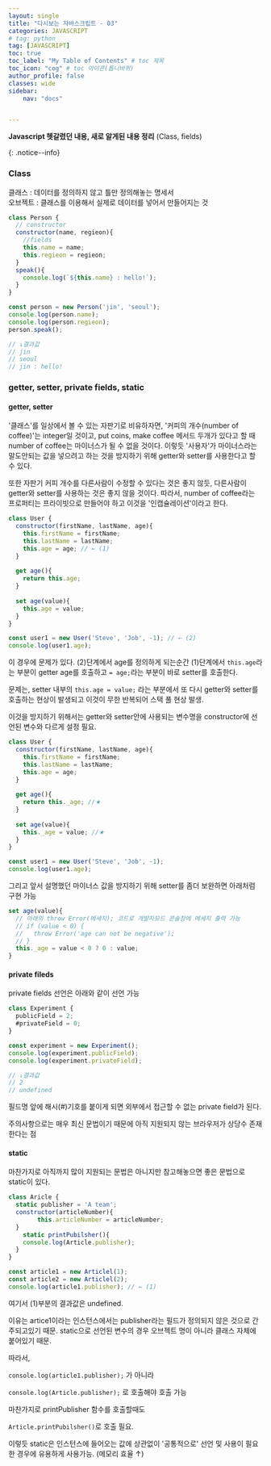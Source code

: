 ```yaml
---
layout: single
title: "다시보는 자바스크립트 - 03"
categories: JAVASCRIPT
# tag: python
tag: [JAVASCRIPT]
toc: true
toc_label: "My Table of Contents" # toc 제목
toc_icon: "cog" # toc 아이콘(톱니바퀴)
author_profile: false
classes: wide
sidebar:
    nav: "docs"


---
```




**Javascript 헷갈렸던 내용, 새로 알게된 내용 정리** (Class, fields)

{: .notice--info}



### Class

클래스 : 데이터를 정의하지 않고 틀만 정의해놓는 명세서  
오브젝트 : 클래스를 이용해서 실제로 데이터를 넣어서 만들어지는 것

```javascript
class Person {
  // constructor
  constructor(name, regieon){
    //fields
    this.name = name;
    this.regieon = regieon;
  }
  speak(){
    console.log(`${this.name} : hello!`);
  }
}

const person = new Person('jin', 'seoul');
console.log(person.name);
console.log(person.regieon);
person.speak();

// ↓결과값
// jin
// seoul
// jin : hello!
```



### getter, setter, private fields, static

#### getter, setter

'클래스'를 일상에서 볼 수 있는 자판기로 비유하자면, '커피의 개수(number of coffee)'는 integer일 것이고, put coins, make coffee 메서드 두개가 있다고 할 때
number of coffee는 마이너스가 될 수 없을 것이다. 이렇듯 '사용자'가 마이너스라는 말도안되는 값을 넣으려고 하는 것을 방지하기 위해 getter와 setter를 사용한다고 할 수 있다.

또한 자판기 커피 개수를 다른사람이 수정할 수 있다는 것은 좋지 않듯, 다른사람이 getter와 setter를 사용하는 것은 좋지 않을 것이다.  따라서, number of coffee라는 프로퍼티는 프라이빗으로 만들어야 하고 이것을 '인캡슐레이션'이라고 한다.

```javascript
class User {
  constructor(firstName, lastName, age){
    this.firstName = firstName;
    this.lastName = lastName;
    this.age = age; // ← (1)
  }
  
  get age(){
    return this.age;
  }
  
  set age(value){
    this.age = value;
  }
}

const user1 = new User('Steve', 'Job', -1); // ← (2)
console.log(user1.age);
```

이 경우에 문제가 있다. (2)단계에서 age를 정의하게 되는순간 (1)단계에서 `this.age`라는 부분이  getter age를 호출하고 `= age;`라는 부분이 바로 setter를 호출한다.

문제는, setter 내부의 `this.age = value;` 라는 부분에서 또 다시 getter와 setter를 호출하는 현상이 발생되고 이것이 무한 반복되어 스택 풀 현상 발생.

이것을 방지하기 위해서는 getter와 setter안에 사용되는 변수명을 constructor에 선언된 변수와 다르게 설정 필요.

```javascript
class User {
  constructor(firstName, lastName, age){
    this.firstName = firstName;
    this.lastName = lastName;
    this.age = age;
  }
  
  get age(){
    return this._age; //★
  }
  
  set age(value){
    this._age = value; //★
  }
}

const user1 = new User('Steve', 'Job', -1);
console.log(user1.age);
```

그리고 앞서 설명했던 마이너스 값을 방지하기 위해 setter를 좀더 보완하면 아래처럼 구현 가능

```javascript
set age(value){
  // 아래의 throw Error(메세지); 코드로 개발자모드 콘솔창에 메세지 출력 가능
  // if (value < 0) {
  //   throw Error('age can not be negative');
  // }
  this._age = value < 0 ? 0 : value;
}
```



#### private fileds

private fields 선언은 아래와 같이 선언 가능

```javascript
class Experiment {
  publicField = 2;
  #privateField = 0;
}

const experiment = new Experiment();
console.log(experiment.publicField);
console.log(experiment.privateField);

// ↓결과값
// 2
// undefined
```

필드명 앞에 해시(#)기호를 붙이게 되면 외부에서 접근할 수 없는 private field가 된다.

주의사항으로는 매우 최신 문법이기 때문에 아직 지원되지 않는 브라우저가 상당수 존재한다는 점

#### static

마찬가지로 아직까지 많이 지원되는 문법은 아니지만 참고해놓으면 좋은 문법으로 static이 있다.

```javascript
class Aricle {
  static publisher = 'A team';
  constructor(articleNumber){
		this.articleNumber = articleNumber;
  }
	static printPubilsher(){
    console.log(Article.publisher);
  }
}

const article1 = new Articlel(1);
const article2 = new Articlel(2);
console.log(article1.publisher); // ← (1)
```

여기서 (1)부분의 결과값은 undefined.

이유는 artice1이라는 인스턴스에서는 publisher라는 필드가 정의되지 않은 것으로 간주되고있기 때문. static으로 선언된 변수의 경우 오브젝트 명이 아니라 클래스 자체에 붙어있기 때문.

따라서,

`console.log(article1.publisher);` 가 아니라

`console.log(Article.publisher);` 로 호출해야 호출 가능

마찬가지로 printPublisher 함수를 호출할때도

`Article.printPubilsher()`로 호출 필요.

이렇듯 static은 인스턴스에 들어오는 값에 상관없이 '공통적으로' 선언 및 사용이 필요한 경우에 유용하게 사용가능. (메모리 효율 ↑)







